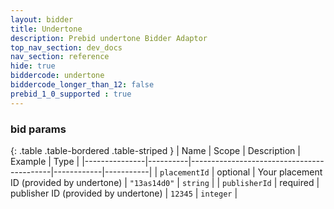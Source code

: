 ```yaml
---
layout: bidder
title: Undertone
description: Prebid undertone Bidder Adaptor
top_nav_section: dev_docs
nav_section: reference
hide: true
biddercode: undertone
biddercode_longer_than_12: false
prebid_1_0_supported : true
---
```




### bid params

{: .table .table-bordered .table-striped }
| Name          | Scope    | Description                               | Example    | Type      |
|---------------|----------|-------------------------------------------|------------|-----------|
| `placementId` | optional | Your placement ID (provided by undertone) | `"13as14d0"` | `string`  |
| `publisherId` | required | publisher ID (provided by undertone)      | `12345`    | `integer` |
